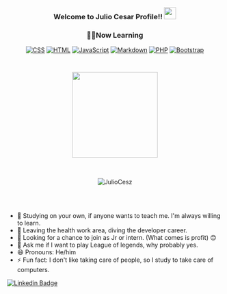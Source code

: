 <h3 align="center">
   Welcome to Julio Cesar Profile!!
  <img src="https://media.giphy.com/media/hvRJCLFzcasrR4ia7z/giphy.gif" width="28">
</h3>


<h3 align="center"> 👨‍💻Now Learning </h3>

<!-- Some badges are from https://github.com/Ileriayo/markdown-badges -->

<p align="center">
    <a href="https://www.w3.org/Style/CSS/Overview.en.html"><img alt="CSS" src="https://img.shields.io/badge/CSS-1572B6.svg?logo=css3&logoColor=white"></a>
    <a href="https://dev.w3.org/html5/html-author/"><img alt="HTML" src="https://img.shields.io/badge/HTML-E34F26.svg?logo=html5&logoColor=white"></a>
    <a href="https://www.javascript.com/"><img alt="JavaScript" src="https://img.shields.io/badge/JavaScript-F7DF1E.svg?logo=javascript&logoColor=black"></a>
    <a href="https://www.markdownguide.org/"><img alt="Markdown" src="https://img.shields.io/badge/Markdown-000000.svg?logo=markdown&logoColor=white"></a>
    <a href="https://www.php.net/"><img alt="PHP" src="https://img.shields.io/badge/PHP-777BB4.svg?logo=php&logoColor=white"></a>
   <a href="https://getbootstrap.com/"><img alt="Bootstrap" src="https://img.shields.io/badge/Bootstrap-7952B3.svg?logo=bootstrap&logoColor=white"></a>
    
</p>

<h3 align="center">
  <br> <img src="https://i.pinimg.com/originals/6c/c7/21/6cc721c57ee9e9f7efaa1bd13a526122.gif" width="200"> </br>
</h3>

<br>
   <p align="center"> <img src="https://komarev.com/ghpvc/?username=wueslle&label=Profile%20views&style=flat&theme=react" alt="JulioCesz" /> </p>
  <br>
<br/>

- 📖 Studying on your own, if anyone wants to teach me. I'm always willing to learn.
- 🔭 Leaving the health work area, diving the developer career.
- 🤔 Looking for a chance to join as Jr or intern. (What comes is profit) 😊
- 💬 Ask me if I want to play League of legends, why probably yes.
- 😄 Pronouns: He/him
- ⚡ Fun fact: I don't like taking care of people, so I study to take care of computers.

[![Linkedin Badge](https://img.shields.io/badge/-LinkedIn-blue?style=flat-square&logo=Linkedin&logoColor=white&link=https://www.linkedin.com/in/julio-césar-dos-santos-junior-9b6940151/)](https://www.linkedin.com/in/julio-césar-dos-santos-junior-9b6940151/)
